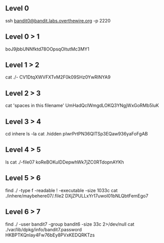 ## Level 0
ssh bandit0@bandit.labs.overthewire.org -p 2220

## Level 0 > 1
boJ9jbbUNNfktd78OOpsqOltutMc3MY1

## Level 1 > 2
cat ./-
CV1DtqXWVFXTvM2F0k09SHz0YwRINYA9

## Level 2 > 3
cat 'spaces in this filename'
UmHadQclWmgdLOKQ3YNgjWxGoRMb5luK

## Level 3 > 4
cd inhere
ls -la
cat .hidden
pIwrPrtPN36QITSp3EQaw936yaFoFgAB

## Level 4 > 5
ls
cat ./-file07
koReBOKuIDDepwhWk7jZC0RTdopnAYKh

## Level 5 > 6
find ./ -type f -readable ! -executable -size 1033c
cat ./inhere/maybehere07/.file2
DXjZPULLxYr17uwoI01bNLQbtFemEgo7

## Level 6 > 7
find ./ -user bandit7 -group bandit6 -size 33c 2>/dev/null
cat ./var/lib/dpkg/info/bandit7.password
HKBPTKQnIay4Fw76bEy8PVxKEDQRKTzs